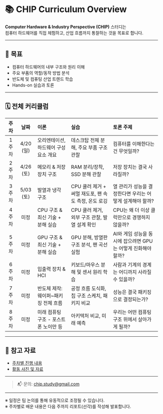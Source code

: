 # 📚 CHIP Curriculum Overview

**Computer Hardware & Industry Perspective (CHIP)** 스터디는  
컴퓨터 하드웨어를 직접 체험하고, 산업 흐름까지 통찰하는 것을 목표로 합니다.

---

## 🎯 목표

- 컴퓨터 하드웨어의 내부 구조와 원리 이해
- 주요 부품의 역할/동작 방법 분석
- 반도체 및 컴퓨팅 산업 트렌드 학습
- Hands-on 실습과 토론

---

## 🗓️ 전체 커리큘럼

| 주차 | 날짜 | 이론 | 실습 | 토론 주제 |
|:----:|:----:|:-----|:-----|:----------|
| 1주차 | 4/20 (일) | 오리엔테이션, 하드웨어 구성 요소 개요 | 데스크탑 전체 분해, 주요 부품 구조 관찰 | 컴퓨터를 이해한다는 건 무엇일까? |
| 2주차 | 4/26 (토) | 메모리 & 저장장치 구조 | RAM 분리/장착, SSD 분해 관찰 | 저장 장치는 결국 사라질까? |
| 3주차 | 5/03 (토) | 발열과 냉각 구조 | CPU 쿨러 제거 + 써멀 재도포, 팬 속도 측정, 온도 로깅 | 열 관리가 성능을 결정한다면 우리는 어떻게 설계해야 할까? |
| 4주차 | 미정 | CPU 구조 & 최신 기술 + 분해 실습 | CPU 쿨러 제거, 외부 구조 관찰, 발열 설계 확인 | CPU는 왜 더 이상 클럭만으로 경쟁하지 않을까? |
| 5주차 | 미정 | GPU 구조 & 최신 기술 + 분해 실습 | GPU 분해, 방열판 구조 분석, 팬 곡선 실험 | AI와 게임 성능을 동시에 잡으려면 GPU는 어떻게 진화해야 할까? |
| 6주차 | 미정 | 입출력 장치 & HCI | 키보드/마우스 분해 및 센서 원리 학습 | 사람과 기계의 경계는 어디까지 사라질 수 있을까? |
| 7주차 | 미정 | 반도체 제작: 웨이퍼~패키징 전체 흐름 | 공정 흐름 도식화, 칩 구조 스케치, 패키지 비교 | 성능은 결국 패키징으로 결정되는가? |
| 8주차 | 미정 | 미래 컴퓨팅 구조 - 포스트 폰 노이만 등 | 아키텍처 비교, 미래 예측 | 우리는 어떤 컴퓨팅 구조 위에서 살아가게 될까? |

---

## 🔗 참고 자료

- [주차별 진행 내용](../weeks/)
- [활동 사진 및 자료](../assets/)

---

> 📬 문의: chip.study@gmail.com

---

※ 일정은 팀 논의를 통해 유동적으로 조정될 수 있습니다.  
※ 주차별로 배운 내용은 다음 주까지 리포트(선각)를 작성해 발표합니다.
